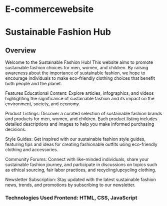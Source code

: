 # E-commercewebsite

<h1>Sustainable Fashion Hub</h1>
<h2>Overview</h2>
<p>Welcome to the Sustainable Fashion Hub! This website aims to promote sustainable fashion choices for men, women, and children. By raising awareness about the importance of sustainable fashion, we hope to encourage individuals to make eco-friendly clothing choices that benefit both people and the planet.

Features
Educational Content: Explore articles, infographics, and videos highlighting the significance of sustainable fashion and its impact on the environment, society, and economy.

Product Listings: Discover a curated selection of sustainable fashion brands and products for men, women, and children. Each product listing includes detailed descriptions and images to help you make informed purchasing decisions.

Style Guides: Get inspired with our sustainable fashion style guides, featuring tips and ideas for creating fashionable outfits using eco-friendly clothing and accessories.

Community Forums: Connect with like-minded individuals, share your sustainable fashion journey, and participate in discussions on topics such as ethical sourcing, fair labor practices, and recycling/upcycling clothing.

Newsletter Subscription: Stay updated with the latest sustainable fashion news, trends, and promotions by subscribing to our newsletter.</p>

<h3>Technologies Used
Frontend: HTML, CSS, JavaScript</h3>
